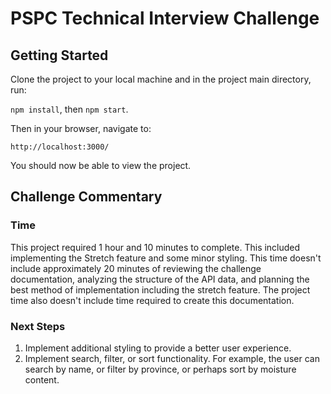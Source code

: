 # PSPC Technical Interview Challenge
## Getting Started

Clone the project to your local machine and in the project main directory, run:

`npm install`, then
`npm start`.

Then in your browser, navigate to: 

`http://localhost:3000/`

You should now be able to view the project.

## Challenge Commentary
### Time
This project required 1 hour and 10 minutes to complete. This included implementing the Stretch feature and some minor styling. This time doesn't include approximately 20 minutes of reviewing the challenge documentation, analyzing the structure of the API data, and planning the best method of implementation including the stretch feature. The project time also doesn't include time required to create this documentation.

### Next Steps
1. Implement additional styling to provide a better user experience.
2. Implement search, filter, or sort functionality. For example, the user can search by name, or filter by province, or perhaps sort by moisture content.